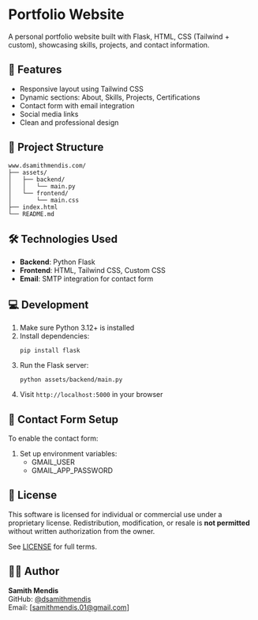 # Portfolio Website

A personal portfolio website built with Flask, HTML, CSS (Tailwind + custom), showcasing skills, projects, and contact information.

## 🚀 Features

- Responsive layout using Tailwind CSS
- Dynamic sections: About, Skills, Projects, Certifications
- Contact form with email integration
- Social media links
- Clean and professional design

## 📁 Project Structure

```
www.dsamithmendis.com/
├── assets/
│   ├── backend/
│   │   └── main.py
│   └── frontend/
│       └── main.css
├── index.html
└── README.md
```

## 🛠️ Technologies Used

- **Backend**: Python Flask
- **Frontend**: HTML, Tailwind CSS, Custom CSS
- **Email**: SMTP integration for contact form

## 💻 Development

1. Make sure Python 3.12+ is installed
2. Install dependencies:
   ```
   pip install flask
   ```
3. Run the Flask server:
   ```
   python assets/backend/main.py
   ```
4. Visit `http://localhost:5000` in your browser

## 📧 Contact Form Setup

To enable the contact form:
1. Set up environment variables:
   - GMAIL_USER
   - GMAIL_APP_PASSWORD

## 📜 License

This software is licensed for individual or commercial use under a proprietary license. Redistribution, modification, or resale is **not permitted** without written authorization from the owner.

See [LICENSE](LICENSE) for full terms.

## 👨‍💻 Author

**Samith Mendis**  
GitHub: [@dsamithmendis](https://github.com/dsamithmendis)  
Email: [samithmendis.01@gmail.com]
